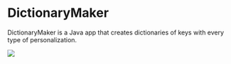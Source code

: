 # DictionaryMaker
DictionaryMaker is a Java app that creates dictionaries of keys with every type of personalization.

<img src="http://richk.altervista.org/DictionaryMakerGitHub.PNG">

